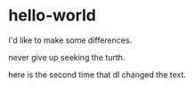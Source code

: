# hello-world

I'd like to make some differences.

never give up seeking the turth.

here is the second time that dl changed the text.
